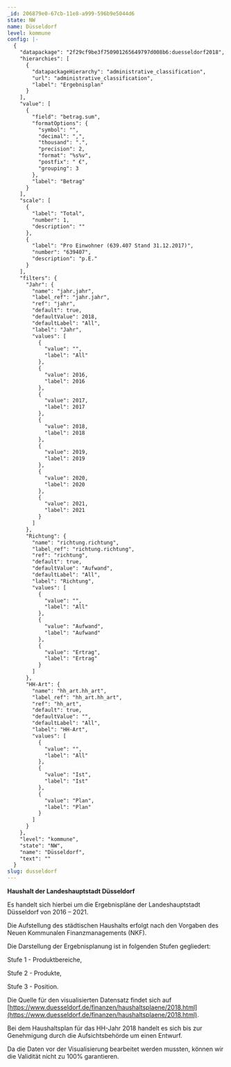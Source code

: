```yaml
---
_id: 206879e0-67cb-11e8-a999-596b9e5044d6
state: NW
name: Düsseldorf
level: kommune
config: |-
  {
    "datapackage": "2f29cf9be3f750901265649797d008b6:duesseldorf2018",
    "hierarchies": [
      {
        "datapackageHierarchy": "administrative_classification",
        "url": "administrative_classification",
        "label": "Ergebnisplan"
      }
    ],
    "value": [
      {
        "field": "betrag.sum",
        "formatOptions": {
          "symbol": "",
          "decimal": ",",
          "thousand": ".",
          "precision": 2,
          "format": "%s%v",
          "postfix": " €",
          "grouping": 3
        },
        "label": "Betrag"
      }
    ],
    "scale": [
      {
        "label": "Total",
        "number": 1,
        "description": ""
      },
      {
        "label": "Pro Einwohner (639.407 Stand 31.12.2017)",
        "number": "639407",
        "description": "p.E."
      }
    ],
    "filters": {
      "Jahr": {
        "name": "jahr.jahr",
        "label_ref": "jahr.jahr",
        "ref": "jahr",
        "default": true,
        "defaultValue": 2018,
        "defaultLabel": "All",
        "label": "Jahr",
        "values": [
          {
            "value": "",
            "label": "All"
          },
          {
            "value": 2016,
            "label": 2016
          },
          {
            "value": 2017,
            "label": 2017
          },
          {
            "value": 2018,
            "label": 2018
          },
          {
            "value": 2019,
            "label": 2019
          },
          {
            "value": 2020,
            "label": 2020
          },
          {
            "value": 2021,
            "label": 2021
          }
        ]
      },
      "Richtung": {
        "name": "richtung.richtung",
        "label_ref": "richtung.richtung",
        "ref": "richtung",
        "default": true,
        "defaultValue": "Aufwand",
        "defaultLabel": "All",
        "label": "Richtung",
        "values": [
          {
            "value": "",
            "label": "All"
          },
          {
            "value": "Aufwand",
            "label": "Aufwand"
          },
          {
            "value": "Ertrag",
            "label": "Ertrag"
          }
        ]
      },
      "HH-Art": {
        "name": "hh_art.hh_art",
        "label_ref": "hh_art.hh_art",
        "ref": "hh_art",
        "default": true,
        "defaultValue": "",
        "defaultLabel": "All",
        "label": "HH-Art",
        "values": [
          {
            "value": "",
            "label": "All"
          },
          {
            "value": "Ist",
            "label": "Ist"
          },
          {
            "value": "Plan",
            "label": "Plan"
          }
        ]
      }
    },
    "level": "kommune",
    "state": "NW",
    "name": "Düsseldorf",
    "text": ""
  }
slug: dusseldorf
---
```

**Haushalt der Landeshauptstadt Düsseldorf**

Es handelt sich hierbei um die Ergebnispläne der Landeshauptstadt Düsseldorf von 2016 – 2021.

Die Aufstellung des städtischen Haushalts erfolgt nach den Vorgaben des Neuen Kommunalen Finanzmanagements (NKF).

Die Darstellung der Ergebnisplanung ist in folgenden Stufen gegliedert:

Stufe 1 - Produktbereiche,

Stufe 2 - Produkte,

Stufe 3 - Position.

Die Quelle für den visualisierten Datensatz findet sich auf [https://www.duesseldorf.de/finanzen/haushaltsplaene/2018.html](https://www.duesseldorf.de/finanzen/haushaltsplaene/2018.html).

Bei dem Haushaltsplan für das HH-Jahr 2018 handelt es sich bis zur Genehmigung durch die Aufsichtsbehörde um einen Entwurf.

Da die Daten vor der Visualisierung bearbeitet werden mussten, können wir die Validität nicht zu 100% garantieren.
